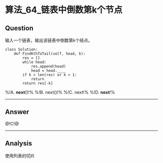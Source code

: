 # 算法_64_链表中倒数第k个节点

## Question
输入一个链表，输出该链表中倒数第k个结点。

```
class Solution:
    def FindKthToTail(self, head, k):
        res = []
        while head:
            res.append(head)
            head = head.____
        if k > len(res) or k < 1:
            return
        return res[-k]
```
%!A. __next__()!%
%!B. next()!%
%!C. next!%
%!D. __next__!%

------

## Answer

@!C!@

------
## Analysis
使用列表的切片


